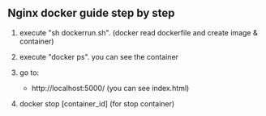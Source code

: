## Nginx docker guide step by step

1. execute "sh dockerrun.sh". (docker read dockerfile and create image & container)
2. execute "docker ps". you can see the container 
3. go to:
    * http://localhost:5000/  (you can see index.html)
    
4. docker stop [container_id]  (for stop container)
